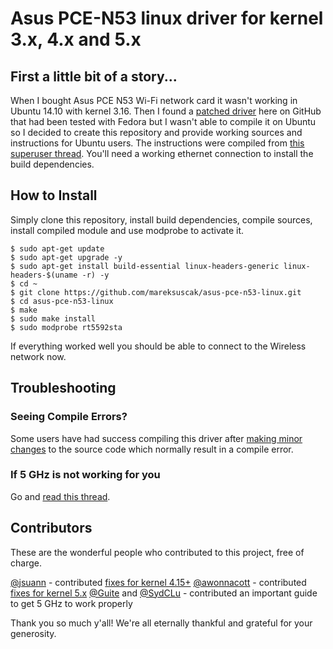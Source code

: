 # Asus PCE-N53 linux driver for kernel 3.x, 4.x and 5.x

## First a little bit of a story...

When I bought Asus PCE N53 Wi-Fi network card it wasn't working in Ubuntu 14.10 with kernel 3.16. Then I found a [patched driver](https://github.com/unused/patched-Asus-PCE-N53-linux-driver) here on GitHub that had been tested with Fedora but I wasn't able to compile it on Ubuntu so I decided to create this repository and provide working sources and instructions for Ubuntu users. The instructions were compiled from [this superuser thread](http://superuser.com/questions/663190/asus-pce-n53-11n-n600-pci-e-adapter-on-3-x-kernel). You'll need a working ethernet connection to install the build dependencies.

## How to Install

Simply clone this repository, install build dependencies, compile sources, install compiled module and use modprobe to activate it.

```
$ sudo apt-get update
$ sudo apt-get upgrade -y
$ sudo apt-get install build-essential linux-headers-generic linux-headers-$(uname -r) -y
$ cd ~
$ git clone https://github.com/mareksuscak/asus-pce-n53-linux.git
$ cd asus-pce-n53-linux
$ make
$ sudo make install
$ sudo modprobe rt5592sta
```

If everything worked well you should be able to connect to the Wireless network now.

## Troubleshooting

### Seeing Compile Errors?

Some users have had success compiling this driver after [making minor changes](https://github.com/mareksuscak/asus-pce-n53-linux/issues/4#issue-215234424) to the source code which normally result in a compile error.

### If 5 GHz is not working for you

Go and [read this thread](https://github.com/mareksuscak/asus-pce-n53-linux/issues/2#issuecomment-371232918).

## Contributors

These are the wonderful people who contributed to this project, free of charge.

[@jsuann](https://github.com/jsuann) - contributed [fixes for kernel 4.15+](https://github.com/mareksuscak/asus-pce-n53-linux/pull/6)
[@awonnacott](https://github.com/awonnacott) - contributed [fixes for kernel 5.x](https://github.com/mareksuscak/asus-pce-n53-linux/pull/7)
[@Guite](https://github.com/Guite) and [@SydCLu](https://github.com/SydCLu) - contributed an important guide to get 5 GHz to work properly

Thank you so much y'all! We're all eternally thankful and grateful for your generosity. 
